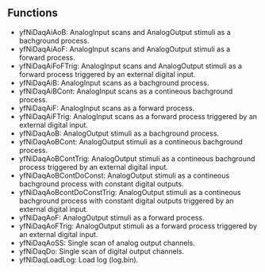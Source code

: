 
## Functions
* yfNiDaqAiAoB: AnalogInput scans and AnalogOutput stimuli as a bachground process.
* yfNiDaqAiAoF: AnalogInput scans and AnalogOutput stimuli as a forward process.
* yfNiDaqAiFoFTrig: AnalogInput scans and AnalogOutput stimuli as a forward process triggered by an external digital input.
* yfNiDaqAiB: AnalogInput scans as a bachground process.
* yfNiDaqAiBCont: AnalogInput scans as a contineous bachground process.
* yfNiDaqAiF: AnalogInput scans as a forward process.
* yfNiDaqAiFTrig: AnalogInput scans as a forward process triggered by an external digital input.
* yfNiDaqAoB: AnalogOutput stimuli as a bachground process.
* yfNiDaqAoBCont: AnalogOutput stimuli as a contineous bachground process.
* yfNiDaqAoBContTrig: AnalogOutput stimuli as a contineous bachground process triggered by an external digital input.
* yfNiDaqAoBContDoConst: AnalogOutput stimuli as a contineous bachground process with constant digital outputs.
* yfNiDaqAoBcontDoConstTrig: AnalogOutput stimuli as a contineous bachground process with constant digital outputs triggered by an external digital input.
* yfNiDaqAoF: AnalogOutput stimuli as a forward process.
* yfNiDaqAoFTrig: AnalogOutput stimuli as a forward process triggered by an external digital input.
* yfNiDaqAoSS: Single scan of analog output channels.
* yfNiDaqDo: Single scan of digital output channels.
* yfNiDaqLoadLog: Load log (log.bin).
